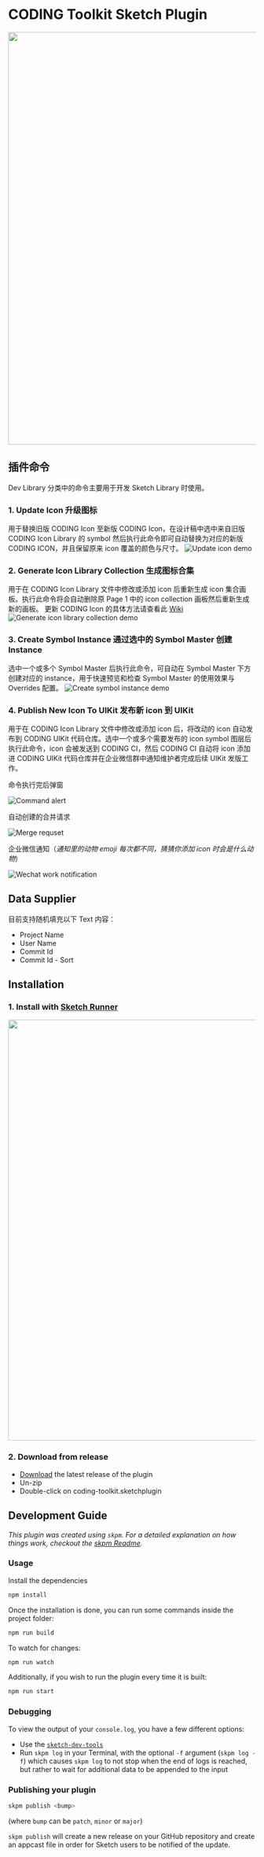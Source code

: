 # CODING Toolkit Sketch Plugin

<img src='https://user-images.githubusercontent.com/5106039/80345374-9c313380-889b-11ea-9686-2e3d2d6ee4ac.png' width='839px'>

## 插件命令
Dev Library 分类中的命令主要用于开发 Sketch Library 时使用。

### 1. Update Icon 升级图标
用于替换旧版 CODING Icon 至新版 CODING Icon，在设计稿中选中来自旧版 CODING Icon Library 的 symbol 然后执行此命令即可自动替换为对应的新版 CODING ICON，并且保留原来 icon 覆盖的颜色与尺寸。
![Update icon demo](https://user-images.githubusercontent.com/5106039/87222385-c4fa9c80-c3a5-11ea-857c-750bb320638b.gif)

### 2. Generate Icon Library Collection 生成图标合集
用于在 CODING Icon Library 文件中修改或添加 icon 后重新生成 icon 集合画板。执行此命令将会自动删除原 Page 1 中的 icon collection 画板然后重新生成新的画板。
更新 CODING Icon 的具体方法请查看此 [Wiki](https://codingcorp.coding.net/p/Design-Center/wiki/1495)
![Generate icon library collection demo](https://user-images.githubusercontent.com/5106039/87222514-ad6fe380-c3a6-11ea-800f-b3a95f1f7f31.gif)

### 3. Create Symbol Instance 通过选中的 Symbol Master 创建 Instance
选中一个或多个 Symbol Master 后执行此命令，可自动在 Symbol Master 下方创建对应的 instance，用于快速预览和检查 Symbol Master 的使用效果与 Overrides 配置。
![Create symbol instance demo](https://user-images.githubusercontent.com/5106039/87222938-d7c3a000-c3aa-11ea-9f09-1a35a333b369.gif)

### 4. Publish New Icon To UIKit 发布新 icon 到 UIKit
用于在 CODING Icon Library 文件中修改或添加 icon 后，将改动的 icon 自动发布到 CODING UIKit 代码仓库。选中一个或多个需要发布的 icon symbol 图层后执行此命令，icon 会被发送到 CODING CI，然后 CODING CI 自动将 icon 添加进 CODING UIKit 代码仓库并在企业微信群中通知维护者完成后续 UIKit 发版工作。

命令执行完后弹窗

![Command alert](https://user-images.githubusercontent.com/5106039/87223425-70f4b580-c3af-11ea-8d0e-d32838865b15.png)

自动创建的合并请求

![Merge requset](https://user-images.githubusercontent.com/5106039/87223443-8833a300-c3af-11ea-84a1-11849d214431.png)

企业微信通知（*通知里的动物 emoji 每次都不同，猜猜你添加 icon 时会是什么动物*）

![Wechat work notification](https://user-images.githubusercontent.com/5106039/87223377-13f8ff80-c3af-11ea-942d-9aed844f53b2.png)

## Data Supplier

目前支持随机填充以下 Text 内容：

- Project Name
- User Name
- Commit Id
- Commit Id - Sort

## Installation

### 1. Install with [Sketch Runner](https://sketchrunner.com)
<img width="856" src="https://user-images.githubusercontent.com/5106039/84228475-ae98c100-ab19-11ea-88a7-d93d42c2b33e.png">

### 2. Download from release

- [Download](https://github.com/Coding/coding-sketch-toolkit/releases/latest/download/coding-toolkit.sketchplugin.zip) the latest release of the plugin
- Un-zip
- Double-click on coding-toolkit.sketchplugin

## Development Guide

_This plugin was created using `skpm`. For a detailed explanation on how things work, checkout the [skpm Readme](https://github.com/skpm/skpm/blob/master/README.md)._

### Usage

Install the dependencies

```bash
npm install
```

Once the installation is done, you can run some commands inside the project folder:

```bash
npm run build
```

To watch for changes:

```bash
npm run watch
```

Additionally, if you wish to run the plugin every time it is built:

```bash
npm run start
```

### Debugging

To view the output of your `console.log`, you have a few different options:

- Use the [`sketch-dev-tools`](https://github.com/skpm/sketch-dev-tools)
- Run `skpm log` in your Terminal, with the optional `-f` argument (`skpm log -f`) which causes `skpm log` to not stop when the end of logs is reached, but rather to wait for additional data to be appended to the input

### Publishing your plugin

```bash
skpm publish <bump>
```

(where `bump` can be `patch`, `minor` or `major`)

`skpm publish` will create a new release on your GitHub repository and create an appcast file in order for Sketch users to be notified of the update.

